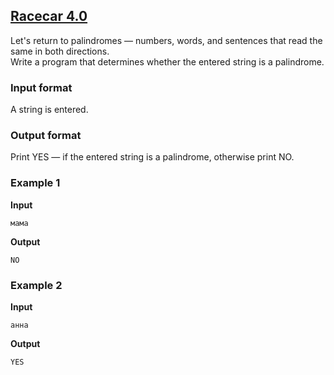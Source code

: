 ## [Racecar 4.0](../../../solutions/3.1/31_e.py)

Let's return to palindromes — numbers, words, and sentences that read the same in both directions.  
Write a program that determines whether the entered string is a palindrome.

### Input format

A string is entered.

### Output format

Print YES — if the entered string is a palindrome, otherwise print NO.

### Example 1

__Input__
```plaintext
мама
```

__Output__
```plaintext
NO
```

### Example 2

__Input__
```plaintext
анна
```

__Output__
```plaintext
YES
```